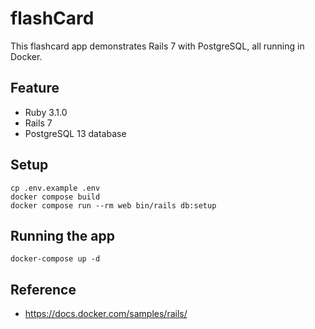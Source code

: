 # flashCard
This flashcard app demonstrates Rails 7 with PostgreSQL, all running in Docker.

## Feature
- Ruby 3.1.0
- Rails 7
- PostgreSQL 13 database

## Setup
```
cp .env.example .env
docker compose build
docker compose run --rm web bin/rails db:setup
```

## Running the app
```
docker-compose up -d
```

## Reference
- https://docs.docker.com/samples/rails/
